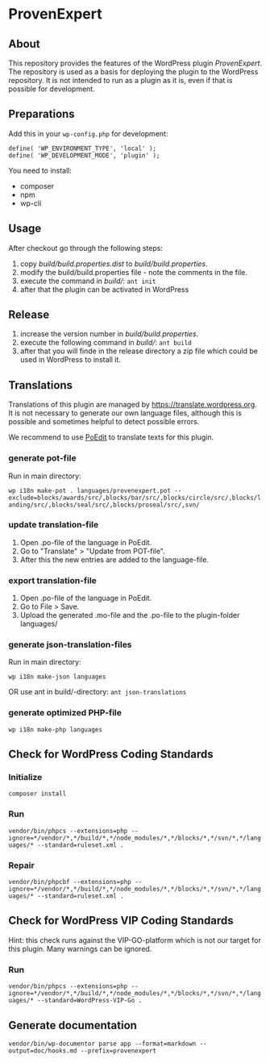 # ProvenExpert

## About

This repository provides the features of the WordPress plugin _ProvenExpert_. The repository is used as a basis for deploying the plugin to the WordPress repository. It is not intended to run as a plugin as it is, even if that is possible for development.

## Preparations

Add this in your `wp-config.php` for development:

```
define( 'WP_ENVIRONMENT_TYPE', 'local' );
define( 'WP_DEVELOPMENT_MODE', 'plugin' );
```

You need to install:
* composer
* npm
* wp-cli

## Usage

After checkout go through the following steps:

1. copy _build/build.properties.dist_ to _build/build.properties_.
2. modify the build/build.properties file - note the comments in the file.
3. execute the command in _build/_: `ant init`
4. after that the plugin can be activated in WordPress

## Release

1. increase the version number in _build/build.properties_.
2. execute the following command in _build/_: `ant build`
3. after that you will finde in the release directory a zip file which could be used in WordPress to install it.

## Translations

Translations of this plugin are managed by https://translate.wordpress.org. It is not necessary to generate our own language files,
although this is possible and sometimes helpful to detect possible errors.

We recommend to use [PoEdit](https://poedit.net/) to translate texts for this plugin.

### generate pot-file

Run in main directory:

`wp i18n make-pot . languages/provenexpert.pot --exclude=blocks/awards/src/,blocks/bar/src/,blocks/circle/src/,blocks/landing/src/,blocks/seal/src/,blocks/proseal/src/,svn/`

### update translation-file

1. Open .po-file of the language in PoEdit.
2. Go to "Translate" > "Update from POT-file".
3. After this the new entries are added to the language-file.

### export translation-file

1. Open .po-file of the language in PoEdit.
2. Go to File > Save.
3. Upload the generated .mo-file and the .po-file to the plugin-folder languages/

### generate json-translation-files

Run in main directory:

`wp i18n make-json languages`

OR use ant in build/-directory: `ant json-translations`

### generate optimized PHP-file

`wp i18n make-php languages`

## Check for WordPress Coding Standards

### Initialize

`composer install`

### Run

`vendor/bin/phpcs --extensions=php --ignore=*/vendor/*,*/build/*,*/node_modules/*,*/blocks/*,*/svn/*,*/languages/* --standard=ruleset.xml .`

### Repair

`vendor/bin/phpcbf --extensions=php --ignore=*/vendor/*,*/build/*,*/node_modules/*,*/blocks/*,*/svn/*,*/languages/* --standard=ruleset.xml .`

## Check for WordPress VIP Coding Standards

Hint: this check runs against the VIP-GO-platform which is not our target for this plugin. Many warnings can be ignored.

### Run

`vendor/bin/phpcs --extensions=php --ignore=*/vendor/*,*/build/*,*/node_modules/*,*/blocks/*,*/svn/*,*/languages/* --standard=WordPress-VIP-Go .`

## Generate documentation

`vendor/bin/wp-documentor parse app --format=markdown --output=doc/hooks.md --prefix=provenexpert`
